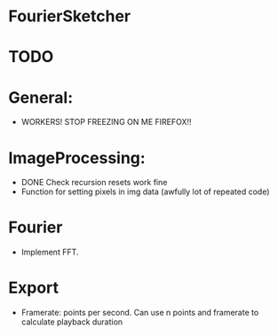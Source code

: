 # FourierSketcher

# TODO
# General:
- WORKERS! STOP FREEZING ON ME FIREFOX!!
# ImageProcessing:
- DONE Check recursion resets work fine
- Function for setting pixels in img data (awfully lot of repeated code)

# Fourier
- Implement FFT.

# Export
- Framerate: points per second. Can use n points and framerate to calculate playback duration
